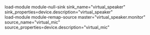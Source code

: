 load-module module-null-sink sink_name="virtual_speaker" sink_properties=device.description="virtual_speaker"  
load-module module-remap-source master="virtual_speaker.monitor" source_name="virtual_mic" source_properties=device.description="virtual_mic"